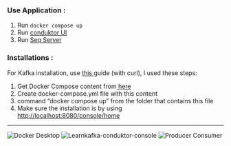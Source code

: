 ### Use Application : 
1. Run `docker compose up`
2. Run [conduktor UI](http://localhost:8080/console/home)
3. Run [Seq Server](http://localhost:8080/console/home)

### Installations :
For Kafka installation, use [this ](https://www.conduktor.io/get-started/ "‌") guide (with curl), I used these steps:
1. Get Docker Compose content from[ here ](https://raw.githubusercontent.com/conduktor/conduktor-platform/main/quick-start.yml "‌")
2. Create docker-compose.yml file with this content
3. command “docker compose up” from the folder that contains this file
4. Make sure the installation is by using [http://localhost:8080/console/home](http://localhost:8080/console/home "‌")


---

![Docker Desktop](https://github.com/amielc1/LearnKafka/assets/2409265/2116571e-5463-4fbd-a454-df553c4738aa)
![Learnkafka-conduktor-console](https://github.com/amielc1/LearnKafka/assets/2409265/1a97316a-0afd-413e-bb1e-6ef645b34057)
![Producer Consumer](https://github.com/amielc1/LearnKafka/assets/2409265/598d238e-e6dc-4ab3-a2d0-57f69868ac6a)
